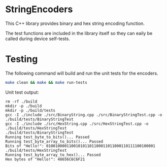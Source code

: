 # StringEncoders
This C++ library provides binary and hex string encoding function. 

The test functions are included in the library itself so they can eaily be called during device self-tests.

# Testing
The following command will build and run the unit tests for the encoders.

```bash
make clean && make && make run-tests
```

Unit test output:
```
rm -rf ./build
mkdir -p ./build
mkdir -p ./build/tests
gcc -I ./include ./src/BinaryString.cpp ./src/BinaryStringTest.cpp -o ./build/tests/BinaryStringTest
gcc -I ./include ./src/HexString.cpp ./src/HexStringTest.cpp -o ./build/tests/HexStringTest
./build/tests/BinaryStringTest
Running test_byte_to_bits()... Passed
Running test_byte_array_to_bits()... Passed
Bits of "Hello!": 010010000110010101101100011011000110111100100001
./build/tests/HexStringTest
Running test_byte_array_to_hex()... Passed
Hex bytes of "Hello!": 48656C6C6F21
```
